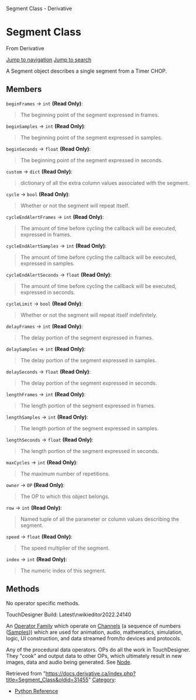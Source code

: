 

Segment Class - Derivative

























# Segment Class

From Derivative



[Jump to navigation](#mw-head)
[Jump to search](#searchInput)

A Segment object describes a single segment from a Timer CHOP.

  


## Members

`beginFrames` → `int` **(Read Only)**:

> The beginning point of the segment expressed in frames.

`beginSamples` → `int` **(Read Only)**:

> The beginning point of the segment expressed in samples.

`beginSeconds` → `float` **(Read Only)**:

> The beginning point of the segment expressed in seconds.

`custom` → `dict` **(Read Only)**:

> dictionary of all the extra column values associated with the segment.

`cycle` → `bool` **(Read Only)**:

> Whether or not the segment will repeat itself.

`cycleEndAlertFrames` → `int` **(Read Only)**:

> The amount of time before cycling the callback will be executed, expressed in frames.

`cycleEndAlertSamples` → `int` **(Read Only)**:

> The amount of time before cycling the callback will be executed, expressed in samples.

`cycleEndAlertSeconds` → `float` **(Read Only)**:

> The amount of time before cycling the callback will be executed, expressed in seconds.

`cycleLimit` → `bool` **(Read Only)**:

> Whether or not the segment will repeat itself indefinitely.

`delayFrames` → `int` **(Read Only)**:

> The delay portion of the segment expressed in frames.

`delaySamples` → `int` **(Read Only)**:

> The delay portion of the segment expressed in samples.

`delaySeconds` → `float` **(Read Only)**:

> The delay portion of the segment expressed in seconds.

`lengthFrames` → `int` **(Read Only)**:

> The length portion of the segment expressed in frames.

`lengthSamples` → `int` **(Read Only)**:

> The length portion of the segment expressed in samples.

`lengthSeconds` → `float` **(Read Only)**:

> The length portion of the segment expressed in seconds.

`maxCycles` → `int` **(Read Only)**:

> The maximum number of repetitions.

`owner` → `OP` **(Read Only)**:

> The OP to which this object belongs.

`row` → `int` **(Read Only)**:

> Named tuple of all the parameter or column values describing the segment.

`speed` → `float` **(Read Only)**:

> The speed multiplier of the segment.

`index` → `int` **(Read Only)**:

> The numeric index of this segment.

## Methods

No operator specific methods.

TouchDesigner Build: Latest\nwikieditor2022.24140

An [Operator Family](Operator_Family.html "Operator Family") which operate on [Channels](Channel.html "Channel") (a sequence of numbers ([Samples](Sample.html "Sample"))) which are used for animation, audio, mathematics, simulation, logic, UI construction, and data streamed from/to devices and protocols.


Any of the procedural data operators. OPs do all the work in TouchDesigner. They "cook" and output data to other OPs, which ultimately result in new images, data and audio being generated. See [Node](Node.html "Node").







Retrieved from "<https://docs.derivative.ca/index.php?title=Segment_Class&oldid=31455>"
[Category](Special_Categories.html "Special:Categories"):

* [Python Reference](Category_Python_Reference.html "Category:Python Reference")